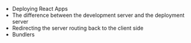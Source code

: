 - Deploying React Apps
- The difference between the development server and the deployment server
- Redirecting the server routing back to the client side
- Bundlers

